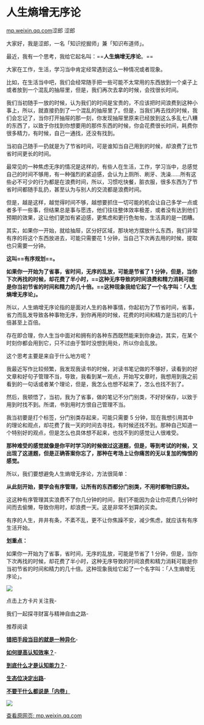 # 人生熵增无序论

[mp.weixin.qq.com](http://mp.weixin.qq.com/s?__biz=MzIxNjA4NzAxOQ==&mid=2647865810&idx=1&sn=576e97b0b2a76731ffcffc8f5f122383&chksm=8fa9f956b8de7040111d4f63751b73d28db016a7ad60c50cccbecbc8eb64926d3b86f04c82cc&mpshare=1&scene=1&srcid=1207Di1seIunUyv3pufMpZur&sharer_sharetime=1638829169524&sharer_shareid=b7c991d3cd23094f535ad602a652c37b#rd)涩郎 涩郎

大家好，我是涩郎，一名「知识挖掘师」兼「知识布道师」。

最近，我有一个思考，我给它起名叫：==**人生熵增无序论**。==

大家在工作，生活，学习当中肯定经常遇到这么一种情况或者现象。

比如，在生活当中吧，我们会经常随手把一些可能不太常用的东西放到一个桌子上或者放到一个混乱的抽屉里，但是，我们再次去拿的时候，会找很长时间。

我们当初随手一放的时候，认为我们的时间是宝贵的，不应该把时间浪费到这种小事上，所以，就直接扔到了一个混乱的抽屉里了。但是，当我们再去找的时候，我们会忘记了，当你打开抽屉的那一刻，你发现抽屉里原来已经放到这么多乱七八糟的东西了，以致于你找到你想要用的那件东西的时候，你会花费很长时间，耗费你很多精力，有时候，自己一通找，还没有找到。

当初自己随手一扔就是为了节省时间，可是谁知当自己用到的时候，却浪费了比节省时间更长的时间。

最常见的一种焦虑无序的情况是这样的，有些人在生活，工作，学习当中，总感觉自己的时间不够用，有一种强烈的紧迫感，会认为上厕所、刷牙、洗澡……所有这些必不可少的行为都是在浪费时间，所以，习惯吃快餐，脏衣服，很多东西为了节省时间都随手乱扔，甚至认为与别人的交流都是浪费时间。

但是，越是这样，越觉得时间不够，越想要抓住一切可能的机会让自己多学一点或者多干一些事，但结果总是事与愿违，他们往往整体效率极差，或者没有达到他们预期的效果，这让他们更加有紧迫感，更焦虑和更行色匆匆，生活真的是一团糟。

其实，如果你一开始，就给抽屉，区分好区域，那块地方摆放什么东西，我们非常有序的将这个东西放进去，可能只需要花 1 分钟，当自己下次再去用的时候，提取也只需要一分钟。

**这叫==有序规划==。**

**如果你一开始为了省事，省时间，无序的乱放，可能是节省了 1 分钟，但是，当你下次再找的时候，却花费了半小时，==这种无序导致的时间浪费和精力消耗可能是你当初节省的时间和精力的几十倍。==这种现象我给它起了一个名字叫：「人生熵增无序论」。**

所以，人生熵增无序论指的是面对人生的各种事情，你起初为了节省时间，省事，省力而乱发导致各种事物无序，到你再用的时候，花费的时间和精力是当初的几十倍甚至上百倍。

存在即合理，你人生当中面对和拥有的各种东西既然能来到你身边，其实，在某个时刻你都会用到它，只不过由于暂时没想到用处，所以你会乱放。

这个思考主要是来自于什么地方呢？

我最近写作比较频繁，我发现我读书的时候，对读书笔记做的不够好，读看到的好文章和好句子管理不当，导致，我看到某一观点，开始写文章时，我想用到我之前看到的一句话或者某个理论，但是，我怎么也想不起来了，怎么也找不到了。

然后，我顿悟了，当初，我为了省事，做的笔记不分门别类，不好好保存，以致于用到时找不到。所谓，书到用时方恨自己管理不当。

我当初要是打个标签，分门别类存起来，可能只需要 5 分钟，现在我想引用其中的理论和观点，却花费了我一天的时间去寻找，有时候还找不到。那种自己知道一个特别好的观点，但是怎么也具体想不起来，也找不到的感觉让人很难受。

**那种难受的感觉就像是你平时学习的时候做过这道题，但是，等到考试的时候，又出现了这道题，但是正确答案你忘了，那种在考场上让你痛苦的无以复加的悔恨的感觉。**

所以，我们要想避免人生熵增无序论，方法很简单：

**从此刻开始，要学会有序管理，让所有的东西都分门别类，不用时都物归原处。**

这这种有序管理其实浪费不了你几分钟的时间，我们不能因为会让你花费几分钟时间而去偷懒，导致你用时，却浪费一天。这是非常不划算的买卖。

有序的人生，井井有条，不紊不乱，更不让你焦躁不安，减少焦虑，就应该有有序生活开始。

**划重点：**

如果你一开始为了省事，省时间，无序的乱放，可能是节省了 1 分钟，但是，当你下次再找的时候，却花费了半小时，这种无序导致的时间浪费和精力消耗可能是你当初节省的时间和精力的几十倍。这种现象我给它起了一个名字叫：「人生熵增无序论」。

![](https://image.cubox.pro/article/2021081109400466436/78448.jpg)

点击上方卡片关注我-

我们一起探寻财富与精神自由之路-

推荐阅读

[**错把手段当目的就是一种异化**](http://mp.weixin.qq.com/s?__biz=MzIxNjA4NzAxOQ==&mid=2647865765&idx=1&sn=1bb9522afc465a9633bdedfc6da923e4&chksm=8fa9f921b8de7037d642aa873d868e1a5267b4f4dd988644752f5761e277f9f602d56ca92541&scene=21#wechat_redirect)-

[**如何提高认知效率？**](http://mp.weixin.qq.com/s?__biz=MzIxNjA4NzAxOQ==&mid=2647865801&idx=1&sn=e76f6b6dada32082bc64e33b18686bea&chksm=8fa9f94db8de705b4a9fd239fe658daebcaebe300d66e9fff1bdc9195fe56e101f18d89341c8&scene=21#wechat_redirect)-

[**到底什么才是认知能力？**](http://mp.weixin.qq.com/s?__biz=MzIxNjA4NzAxOQ==&mid=2647865792&idx=1&sn=00a3582cdf42b9c8b816c51f654cad95&chksm=8fa9f944b8de705283de89a79f6d1101c7328e7ce1e70cdf4d597d24643687ac333c96790ba4&scene=21#wechat_redirect)-

[**生态位决定出路**](http://mp.weixin.qq.com/s?__biz=MzIxNjA4NzAxOQ==&mid=2647865783&idx=1&sn=f4674977f7cda1298bd951aaf17cb082&chksm=8fa9f933b8de702515d965cefefa821f2fe6c253cd6f78892c4bae6520704cdcddef6938169e&scene=21#wechat_redirect)-

[**不要干什么都说是「内卷」**](http://mp.weixin.qq.com/s?__biz=MzIxNjA4NzAxOQ==&mid=2647865774&idx=1&sn=195d8efa2216a696149c3881d4f92b97&chksm=8fa9f92ab8de703ce44984e73fe70bcac61636dead749057cb147ef94e57b96494335a66503d&scene=21#wechat_redirect)

![](https://cubox.pro/c/filters:no_upscale()?imageUrl=https%3A%2F%2Fmmbiz.qpic.cn%2Fmmbiz_png%2FFg4cLejbuASshvTnzI4Q8xy7vh4ChsI4M5sPkk0bPZeQWjSae2WEZzuh3XfZ0zmxNWm0EXbfHH4libPVHMG1dEw%2F640%3Fwx_fmt%3Dpng)

[查看原网页: mp.weixin.qq.com](http://mp.weixin.qq.com/s?__biz=MzIxNjA4NzAxOQ==&mid=2647865810&idx=1&sn=576e97b0b2a76731ffcffc8f5f122383&chksm=8fa9f956b8de7040111d4f63751b73d28db016a7ad60c50cccbecbc8eb64926d3b86f04c82cc&mpshare=1&scene=1&srcid=1207Di1seIunUyv3pufMpZur&sharer_sharetime=1638829169524&sharer_shareid=b7c991d3cd23094f535ad602a652c37b#rd)